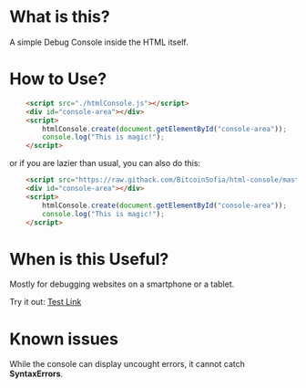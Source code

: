 # What is this?

A simple Debug Console inside the HTML itself.

# How to Use?

```html
    <script src="./htmlConsole.js"></script>
    <div id="console-area"></div>
    <script>
        htmlConsole.create(document.getElementById("console-area"));
        console.log("This is magic!");
    </script>
```

or if you are lazier than usual, you can also do this:

```html
    <script src="https://raw.githack.com/BitcoinSofia/html-console/master/htmlConsole.js"></script>
    <div id="console-area"></div>
    <script>
        htmlConsole.create(document.getElementById("console-area"));
        console.log("This is magic!");
    </script>
```

# When is this Useful?

Mostly for debugging websites on a smartphone or a tablet.

Try it out: [Test Link](https://raw.githack.com/BitcoinSofia/html-console/master/test.html)

# Known issues

While the console can display uncought errors, it cannot catch **SyntaxErrors**.
